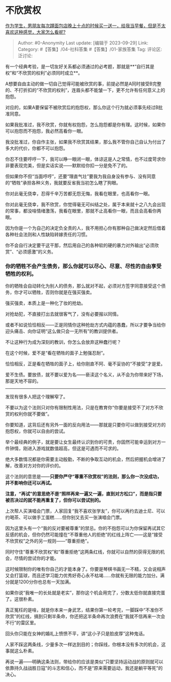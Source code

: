 # 不欣赏权
[作为学生，男朋友每次蹲面包店晚上十点的时候买一送一，给我当早餐，但是不太喜欢这种感觉，大家怎么看呢?](https://www.zhihu.com/question/621789903/answer/3220104790)

> Author: #0-Anonymity
> Last update: [编辑于 2023-09-29]
> Link:
> Category: #【答集】/04-社科答集 #【答集】/01-家族答集
> Tag:
> 评论区:
> 泛讨论:

有一个经典考验，是一切友好关系都必须通过的必考题，那就是**“自行其是权”和“不欣赏的权利”必须同时成立**。

A想要自由主动的做一切自己觉得可能被欣赏的事，前提必然是A同时接受B完整的、不打折扣的“不欣赏的权利”，连眉头都不能皱一下，更不允许有任何意义上的抱怨。

对应的，如果A要保留不被欣赏后的抱怨权，那么你这个行为就必须事先经过B批准同意。

如果我批准过，我不欣赏，你就有权抱怨，怎么抱怨都是你有理。这时候，如果你可以抱怨而不抱怨，我必然高看你一眼。

我没批准过，你自作主张，如果我不欣赏其结果，那么我不管你自己自认为付出了多大的代价，你都不可以抱怨。

你忍不住要哼哼一下，我可以睁一眼闭一眼，体谅这是人之常情，也不过度苛求你非要表现完美，但是实话实说——默默给你扣一分是免不了的。

但如果你不但“当面哼哼”，还要“理直气壮”要我为我自身没有参与、没有同意的“牺牲”承担各种义务，我就要反省我当初怎么瞎了狗眼。

你对此毫无侥幸，忍得千辛万苦都无怨无悔，我看在眼里，也高看你一眼。

你对此毫无侥幸，我不欣赏，你觉得毫无可纠结之处，属于本来就十之八九会出现的常事，都没啥情绪激荡，我看在眼里，那就不止高看你一眼，而且会高看你两眼。

因为你是一个为自己的决定负全责的人，我不用担心你有那种自己做决定然后借着各种社会法则和人性缺陷转嫁责任的习惯。

你不会自行决定要干这干那，然后用自己的各种软的硬的暴力对外输出“必须欣赏”、“必须感激”的义务。

### 你的牺牲不会产生债务，那么你就可以尽心、尽意、尽性的自由享受牺牲的权利。 ###

你的牺牲会自动转化为别人的债务，那么就对不起，必须对方签字同意接受这个债务，你才可以牺牲，否则你就是在强买强卖。

强买强卖，本质上是一种化了妆的抢劫。

对抢劫犯，不直接打出去就很客气了，没有必要报以同情。

或者不如说恰恰相反——正是同情你这种抢劫方式内蕴的愚蠢，所以才要争当给你迎头痛击、向你证明“这么做只会一无所有”的教训提供者。

不让这种行为成为深刻的教训，你怎么会放弃这种蠢行呢？

在这个时候，爱不是“看在牺牲的面子上勉强忍耐”。

恰恰相反，正是看在牺牲的面子上，给你刚直不阿、毫不妥协的“不接受”才是爱。

爱不生债。要放债，就不要以爱为名——亵渎这个名义，从不会为你带来好下场，那是天地不容的。

--------------------

发现有很多人把这个理解窄了。

不要以为这个法则只对你有限制性用法，只是在教育你“你要是接受不了对方不欣赏的权利你就不要做”。

你要知道，这背后还有另外一面的反向用法——那就是只要你可以做到接受对方的抱怨权，你就可以自由的尝试。

举个最经典的例子，就是要让女生最终认识到你的可贵，你固然可能幸运到对方一件钟情，刚进入游戏就数值超高，但这是可遇而不可求的。

绝大多数情况都是你需要主动殷勤，不断的争取互动的机会，然后把握机会增进了解，改善对方对你的评价的。

这个法则的意思是——**只要你严守“尊重不欣赏权”的法则，那么你一次没成功，并不影响你还可以再试。**

**注意，“再试”的意思绝不是“照样再来一遍又一遍，直到对方松口”，而是指只要被否决过的就不能再重复了，但你可以尝试别的。**

上次帮人买演唱会门票，人家回复“我不喜欢张学友”，你可以再约去迪士尼、可以约喝茶、可以做手工蛋糕……但你别又去买一张演唱会门票。

因为这里头有一个“我的反对要被尊重”的禁忌。你的不抱怨可以为你保留再试其它反感的机会，但你仍然可能撞在“不尊重他人的拒绝”的红线上阵亡——这是“接受不欣赏权”之外的另一规则——“尊重拒绝”。

同时守住“尊重不欣赏权”和“尊重拒绝”这两条红线，你就可以自然的获得无限的机会，尽情的尝试你的才能。

这时候限制你的唯有你自己的才能本身了。你要是琴棋书画无一不精，又会说相声又会打篮球，而且还学习能力优秀好奇心永不枯竭……你就有无限的能力加分。满分就是1200分你也总有一天加满。

如果你说“我唯一的长处就是老实”，那你这个机会用完了，分数太低你就直接完蛋了。这很朴素。

真正冤枉的是啥，就是你本来一身武艺，结果你第一轮考完，一脚踩中“不准你不欣赏”的红线，搞到只剩半条命，你还把这半条命再次浪费在“我就不信再来一次会不行”的雷区里。

回头你只能在女神的婚礼上愤愤不平，讲“这小子只是脸皮厚”这种鬼话。

人家不踩这两条线，少量多次一样达到目的；你踩线，你根本没有多次的机会，这事就这么朴素。

再说一遍——明确这条法则，带给你的应该是类似“只要坚持运动战的原则就可以依靠持久战战胜日寇”的斗志和信心，而不是“原来需要运动，我还是躺平等死”的决心。